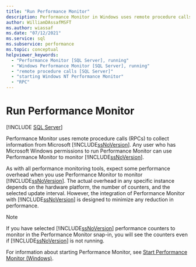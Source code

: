 ```yaml
---
title: "Run Performance Monitor"
description: Performance Monitor in Windows uses remote procedure calls to collect information from SQL Server.
author: WilliamDAssafMSFT
ms.author: wiassaf
ms.date: "07/12/2021"
ms.service: sql
ms.subservice: performance
ms.topic: conceptual
helpviewer_keywords:
  - "Performance Monitor [SQL Server], running"
  - "Windows Performance Monitor [SQL Server], running"
  - "remote procedure calls [SQL Server]"
  - "starting Windows NT Performance Monitor"
  - "RPC"
---
```

# Run Performance Monitor
 [!INCLUDE [SQL Server](../../includes/applies-to-version/sql-windows-only.md)]

  Performance Monitor uses remote procedure calls (RPCs) to collect information from Microsoft [!INCLUDE[ssNoVersion](../../includes/ssnoversion-md.md)]. Any user who has Microsoft Windows permissions to run Performance Monitor can use Performance Monitor to monitor [!INCLUDE[ssNoVersion](../../includes/ssnoversion-md.md)].  
  
 As with all performance monitoring tools, expect some performance overhead when you use Performance Monitor to monitor [!INCLUDE[ssNoVersion](../../includes/ssnoversion-md.md)]. The actual overhead in any specific instance depends on the hardware platform, the number of counters, and the selected update interval. However, the integration of Performance Monitor with [!INCLUDE[ssNoVersion](../../includes/ssnoversion-md.md)] is designed to minimize any reduction in performance.  
  
> [!NOTE]  
>  If you have selected [!INCLUDE[ssNoVersion](../../includes/ssnoversion-md.md)] performance counters to monitor in the Performance Monitor snap-in, you will see the counters even if [!INCLUDE[ssNoVersion](../../includes/ssnoversion-md.md)] is not running.  
  
 For information about starting Performance Monitor, see [Start Performance Monitor &#40;Windows&#41;](../../relational-databases/performance/start-system-monitor-windows.md).  
  
  
